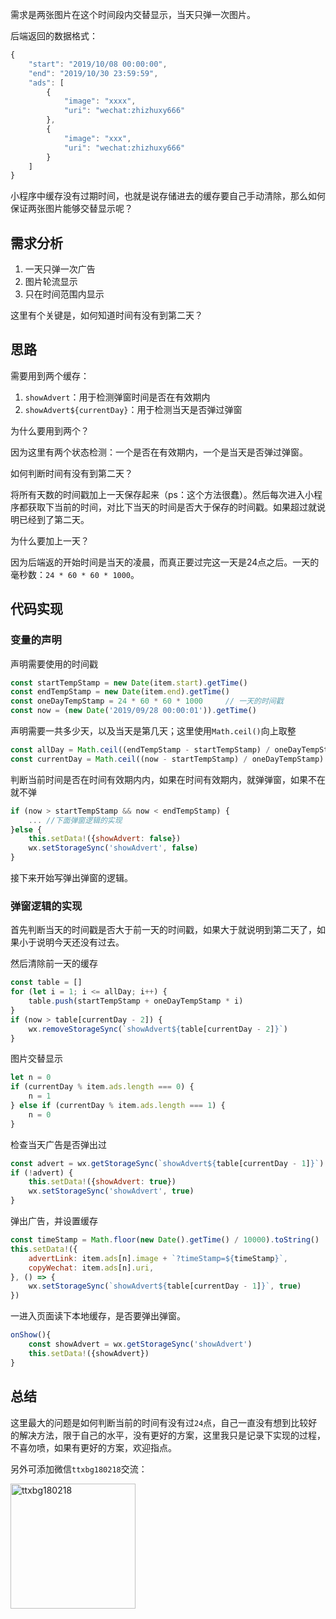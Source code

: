 需求是两张图片在这个时间段内交替显示，当天只弹一次图片。

后端返回的数据格式：
```js
{
    "start": "2019/10/08 00:00:00",
    "end": "2019/10/30 23:59:59",
    "ads": [
        {
            "image": "xxxx",
            "uri": "wechat:zhizhuxy666"
        },
        {
            "image": "xxx",
            "uri": "wechat:zhizhuxy666"
        }
    ]
}
```

小程序中缓存没有过期时间，也就是说存储进去的缓存要自己手动清除，那么如何保证两张图片能够交替显示呢？

## 需求分析
1. 一天只弹一次广告
2. 图片轮流显示
3. 只在时间范围内显示

这里有个关键是，如何知道时间有没有到第二天？

## 思路

需要用到两个缓存：
1. `showAdvert`：用于检测弹窗时间是否在有效期内
2. `showAdvert${currentDay}`：用于检测当天是否弹过弹窗

为什么要用到两个？

因为这里有两个状态检测：一个是否在有效期内，一个是当天是否弹过弹窗。

如何判断时间有没有到第二天？

将所有天数的时间戳加上一天保存起来（ps：这个方法很蠢）。然后每次进入小程序都获取下当前的时间，对比下当天的时间是否大于保存的时间戳。如果超过就说明已经到了第二天。

为什么要加上一天？

因为后端返的开始时间是当天的凌晨，而真正要过完这一天是24点之后。一天的毫秒数：`24 * 60 * 60 * 1000`。

## 代码实现

### 变量的声明
声明需要使用的时间戳
```js
const startTempStamp = new Date(item.start).getTime()       
const endTempStamp = new Date(item.end).getTime()
const oneDayTempStamp = 24 * 60 * 60 * 1000     // 一天的时间戳
const now = (new Date('2019/09/28 00:00:01')).getTime()
```

声明需要一共多少天，以及当天是第几天；这里使用`Math.ceil()`向上取整
```js
const allDay = Math.ceil((endTempStamp - startTempStamp) / oneDayTempStamp)
const currentDay = Math.ceil((now - startTempStamp) / oneDayTempStamp)
```

判断当前时间是否在时间有效期内内，如果在时间有效期内，就弹弹窗，如果不在就不弹
```js
if (now > startTempStamp && now < endTempStamp) {
    ... //下面弹窗逻辑的实现
}else {
    this.setData!({showAdvert: false})
    wx.setStorageSync('showAdvert', false) 
}
```

接下来开始写弹出弹窗的逻辑。

### 弹窗逻辑的实现

首先判断当天的时间戳是否大于前一天的时间戳，如果大于就说明到第二天了，如果小于说明今天还没有过去。

然后清除前一天的缓存
```js
const table = []
for (let i = 1; i <= allDay; i++) {
    table.push(startTempStamp + oneDayTempStamp * i)
}
if (now > table[currentDay - 2]) {
    wx.removeStorageSync(`showAdvert${table[currentDay - 2]}`)
}
```

图片交替显示
```js
let n = 0
if (currentDay % item.ads.length === 0) {
    n = 1
} else if (currentDay % item.ads.length === 1) {
    n = 0
}
```

检查当天广告是否弹出过
```js
const advert = wx.getStorageSync(`showAdvert${table[currentDay - 1]}`) || false       
if (!advert) {
    this.setData!({showAdvert: true})
    wx.setStorageSync('showAdvert', true)
}
```

弹出广告，并设置缓存
```js
const timeStamp = Math.floor(new Date().getTime() / 10000).toString()
this.setData!({
    advertLink: item.ads[n].image + `?timeStamp=${timeStamp}`,
    copyWechat: item.ads[n].uri,
}, () => {
    wx.setStorageSync(`showAdvert${table[currentDay - 1]}`, true)
})
```

一进入页面读下本地缓存，是否要弹出弹窗。
```js
onShow(){
    const showAdvert = wx.getStorageSync('showAdvert')
    this.setData!({showAdvert})
}
```

## 总结

这里最大的问题是如何判断当前的时间有没有过`24`点，自己一直没有想到比较好的解决方法，限于自己的水平，没有更好的方案，这里我只是记录下实现的过程，不喜勿喷，如果有更好的方案，欢迎指点。

另外可添加微信`ttxbg180218`交流：

<img src="../../wx-ttxbg180218.jpeg" height="200" alt="ttxbg180218" align="center" />